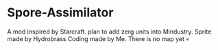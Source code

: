 # Spore-Assimilator
A mod inspired by Starcraft. plan to add zerg units into Mindustry.
Sprite made by Hydrobrass
Coding made by Me.
There is no map yet :skull:
